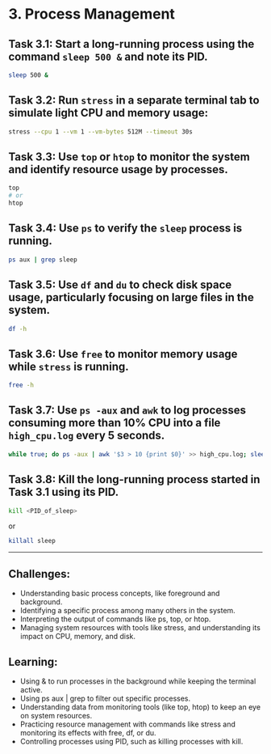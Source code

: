 # 3. Process Management

## Task 3.1: Start a long-running process using the command `sleep 500 &` and note its PID.

```bash
sleep 500 &
```

## Task 3.2: Run `stress` in a separate terminal tab to simulate light CPU and memory usage:

```bash
stress --cpu 1 --vm 1 --vm-bytes 512M --timeout 30s
```

## Task 3.3: Use `top` or `htop` to monitor the system and identify resource usage by processes.

```bash
top
# or
htop
```

## Task 3.4: Use `ps` to verify the `sleep` process is running.

```bash
ps aux | grep sleep
```

## Task 3.5: Use `df` and `du` to check disk space usage, particularly focusing on large files in the system.

```bash
df -h
```

## Task 3.6: Use `free` to monitor memory usage while `stress` is running.

```bash
free -h
```

## Task 3.7: Use `ps -aux` and `awk` to log processes consuming more than 10% CPU into a file `high_cpu.log` every 5 seconds.

```bash
while true; do ps -aux | awk '$3 > 10 {print $0}' >> high_cpu.log; sleep 5; done
```

## Task 3.8: Kill the long-running process started in Task 3.1 using its PID.

```bash
kill <PID_of_sleep>
```

or

```bash
killall sleep
```

---

## Challenges:

- Understanding basic process concepts, like foreground and background.
- Identifying a specific process among many others in the system.
- Interpreting the output of commands like ps, top, or htop.
- Managing system resources with tools like stress, and understanding its impact on CPU, memory, and disk.

## Learning:

- Using & to run processes in the background while keeping the terminal active.
- Using ps aux | grep to filter out specific processes.
- Understanding data from monitoring tools (like top, htop) to keep an eye on system resources.
- Practicing resource management with commands like stress and monitoring its effects with free, df, or du.
- Controlling processes using PID, such as killing processes with kill.
